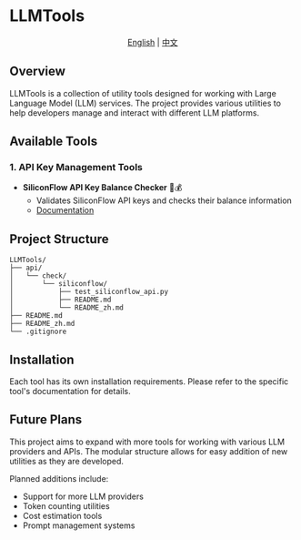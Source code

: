 # LLMTools

<div align="center">
  <a href="README.md">English</a> |
  <a href="README_zh.md">中文</a>
</div>

## Overview
LLMTools is a collection of utility tools designed for working with Large Language Model (LLM) services. The project provides various utilities to help developers manage and interact with different LLM platforms.

## Available Tools

### 1. API Key Management Tools
- **SiliconFlow API Key Balance Checker** 🔑💰
  - Validates SiliconFlow API keys and checks their balance information
  - [Documentation](api/check/siliconflow/README.md)

## Project Structure
```angular2html
LLMTools/
├── api/
│   └── check/
│       └── siliconflow/
│           ├── test_siliconflow_api.py
│           ├── README.md
│           └── README_zh.md
├── README.md
├── README_zh.md
└── .gitignore
```

## Installation
Each tool has its own installation requirements. Please refer to the specific tool's documentation for details.

## Future Plans
This project aims to expand with more tools for working with various LLM providers and APIs. The modular structure allows for easy addition of new utilities as they are developed.

Planned additions include:
- Support for more LLM providers
- Token counting utilities
- Cost estimation tools
- Prompt management systems

